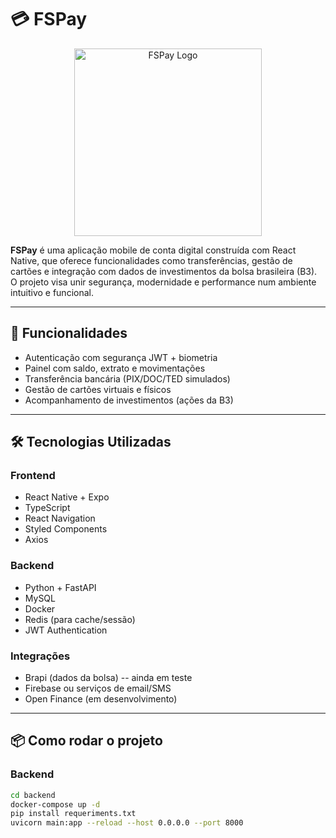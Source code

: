 # 💳 FSPay

<p align="center">
  <img src="https://github.com/user-attachments/assets/7202b9da-1f99-4e8c-b7d7-0f93c25c9301" alt="FSPay Logo" width="300"/>
</p>

**FSPay** é uma aplicação mobile de conta digital construída com React Native, que oferece funcionalidades como transferências, gestão de cartões e integração com dados de investimentos da bolsa brasileira (B3). O projeto visa unir segurança, modernidade e performance num ambiente intuitivo e funcional.


---

## 🚀 Funcionalidades

- Autenticação com segurança JWT + biometria
- Painel com saldo, extrato e movimentações
- Transferência bancária (PIX/DOC/TED simulados)
- Gestão de cartões virtuais e físicos
- Acompanhamento de investimentos (ações da B3)

---

## 🛠️ Tecnologias Utilizadas

### Frontend
- React Native + Expo
- TypeScript
- React Navigation
- Styled Components
- Axios

### Backend
- Python + FastAPI
- MySQL
- Docker
- Redis (para cache/sessão)
- JWT Authentication

### Integrações
- Brapi (dados da bolsa) -- ainda em teste
- Firebase ou serviços de email/SMS
- Open Finance (em desenvolvimento)

---

## 📦 Como rodar o projeto

### Backend

```bash
cd backend
docker-compose up -d
pip install requeriments.txt
uvicorn main:app --reload --host 0.0.0.0 --port 8000
